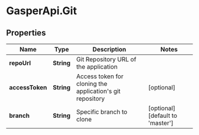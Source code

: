 # GasperApi.Git

## Properties

Name | Type | Description | Notes
------------ | ------------- | ------------- | -------------
**repoUrl** | **String** | Git Repository URL of the application | 
**accessToken** | **String** | Access token for cloning the application&#39;s git repository | [optional] 
**branch** | **String** | Specific branch to clone | [optional] [default to &#39;master&#39;]


